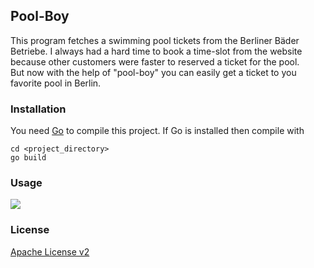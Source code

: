 ## Pool-Boy

This program fetches a swimming pool tickets from the Berliner Bäder Betriebe. I always had a hard time to book a time-slot from the website because other customers were faster to reserved a ticket for the pool.   
But now with the help of "pool-boy" you can easily get a ticket to you favorite pool in Berlin.

### Installation

You need [Go](https://go.dev/doc/install) to compile this project. If Go is installed then compile with 

    cd <project_directory>
    go build


### Usage

![](./pool-boy-animation.gif)

### License

[Apache License v2](./LICENSE.txt)

